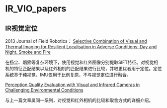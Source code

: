 # IR_VIO_papers

## IR视觉定位
2013 Journal of Field Robotics： [Selective Combination of Visual and Thermal Imaging for Resilient Localisation in Adverse Conditions: Day and Night, Smoke and Fire](SIFT_IR_visual_localisation.pdf)

在扬尘、烟雾等复杂环境下，使用视觉和红外图像分别提取SIFT特征。对视觉相机的特征匹配结果以及红外相机的匹配结果进行比较，并取更优者用于定位。定位系统基于纯视觉，IMU仅用于比例复原，不与视觉定位进行融合。

[Perception Quality Evaluation with Visual and Infrared Cameras in Challenging Environmental Conditions](SIFT_IR_visual.pdf)

与上一篇文章属同一系列，对视觉和红外相机的比较和取舍方式的详细介绍。


